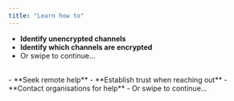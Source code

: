 ```yaml
---
title: "Learn how to"
---
```

- **Identify unencrypted channels**
- **Identify which channels are encrypted**
- Or swipe to continue...
<br>
- **Seek remote help**
- **Establish trust when reaching out**
- **Contact organisations for help**
- Or swipe to continue...
